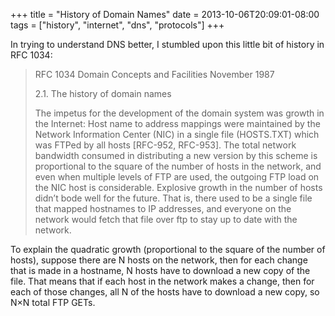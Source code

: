 +++
title = "History of Domain Names"
date = 2013-10-06T20:09:01-08:00
tags = ["history", "internet", "dns", "protocols"]
+++

In trying to understand DNS better, I stumbled upon this little bit of history in RFC 1034:

> RFC 1034 Domain Concepts and Facilities November 1987
> 
> 2.1. The history of domain names
> 
> The impetus for the development of the domain system was growth in the Internet:
Host name to address mappings were maintained by the Network Information Center (NIC) in a single file (HOSTS.TXT) which was FTPed by all hosts [RFC-952, RFC-953]. The total network bandwidth consumed in distributing a new version by this scheme is proportional to the square of the number of hosts in the network, and even when multiple levels of FTP are used, the outgoing FTP load on the NIC host is considerable. Explosive growth in the number of hosts didn’t bode well for the future.
That is, there used to be a single file that mapped hostnames to IP addresses, and everyone on the network would fetch that file over ftp to stay up to date with the network.

To explain the quadratic growth (proportional to the square of the number of hosts), suppose there are N hosts on the network, then for each change that is made in a hostname, N hosts have to download a new copy of the file. That means that if each host in the network makes a change, then for each of those changes, all N of the hosts have to download a new copy, so N×N total FTP GETs.

